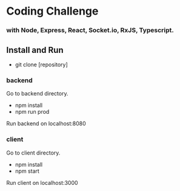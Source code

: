 # Coding Challenge
### with Node, Express, React, Socket.io, RxJS, Typescript.

## Install and Run

- git clone [repository]

### backend
Go to backend directory.

- npm install
- npm run prod

Run backend on localhost:8080

### client
Go to client directory.

- npm install
- npm start

Run client on localhost:3000
